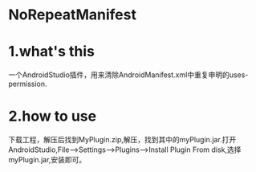 # NoRepeatManifest
# 1.what's this
  一个AndroidStudio插件，用来清除AndroidManifest.xml中重复申明的uses-permission.
# 2.how to use
  下载工程，解压后找到MyPlugin.zip,解压，找到其中的myPlugin.jar.打开AndroidStudio,File-->Settings-->Plugins-->Install Plugin 
  From disk,选择myPlugin.jar,安装即可。
